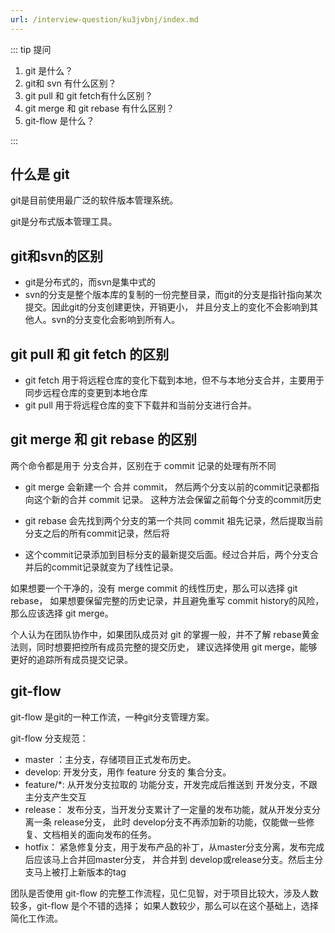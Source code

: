 ```yaml
---
url: /interview-question/ku3jvbnj/index.md
---
```

::: tip 提问

1. git 是什么？
2. git和 svn 有什么区别？
3. git pull 和 git fetch有什么区别？
4. git merge 和 git rebase 有什么区别？
5. git-flow 是什么？

:::

## 什么是 git

git是目前使用最广泛的软件版本管理系统。

git是分布式版本管理工具。

## git和svn的区别

* git是分布式的，而svn是集中式的
* svn的分支是整个版本库的复制的一份完整目录，而git的分支是指针指向某次提交。因此git的分支创建更快，开销更小，
  并且分支上的变化不会影响到其他人。svn的分支变化会影响到所有人。

## git pull 和 git fetch 的区别

* git fetch 用于将远程仓库的变化下载到本地，但不与本地分支合并，主要用于同步远程仓库的变更到本地仓库
* git pull 用于将远程仓库的变下下载并和当前分支进行合并。

## git merge 和 git rebase 的区别

两个命令都是用于 分支合并，区别在于 commit 记录的处理有所不同

* git merge 会新建一个 合并 commit， 然后两个分支以前的commit记录都指向这个新的合并 commit 记录。
  这种方法会保留之前每个分支的commit历史

* git rebase 会先找到两个分支的第一个共同 commit 祖先记录，然后提取当前分支之后的所有commit记录，然后将

* 这个commit记录添加到目标分支的最新提交后面。经过合并后，两个分支合并后的commit记录就变为了线性记录。

如果想要一个干净的，没有 merge commit 的线性历史，那么可以选择 git rebase，
如果想要保留完整的历史记录，并且避免重写 commit history的风险，那么应该选择 git merge。

个人认为在团队协作中，如果团队成员对 git 的掌握一般，并不了解 rebase黄金法则，同时想要把控所有成员完整的提交历史，
建议选择使用 git merge，能够更好的追踪所有成员提交记录。

## git-flow

git-flow 是git的一种工作流，一种git分支管理方案。

git-flow 分支规范：

* master ：主分支，存储项目正式发布历史。
* develop: 开发分支，用作 feature 分支的 集合分支。
* feature/\*: 从开发分支拉取的 功能分支，开发完成后推送到 开发分支，不跟 主分支产生交互
* release： 发布分支，当开发分支累计了一定量的发布功能，就从开发分支分离一条 release分支，
  此时 develop分支不再添加新的功能，仅能做一些修复、文档相关的面向发布的任务。
* hotfix： 紧急修复分支，用于发布产品的补丁，从master分支分离，发布完成后应该马上合并回master分支，
  并合并到 develop或release分支。然后主分支马上被打上新版本的tag

团队是否使用 git-flow 的完整工作流程，见仁见智，对于项目比较大，涉及人数较多，git-flow 是个不错的选择；
如果人数较少，那么可以在这个基础上，选择简化工作流。
